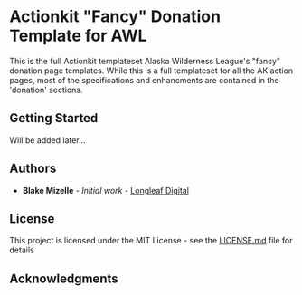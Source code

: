 # Actionkit "Fancy" Donation Template for AWL

This is the full Actionkit templateset Alaska Wilderness League's "fancy" donation page templates. While this is a full templateset for all the AK action pages, most of the specifications and enhancments are contained in the 'donation' sections.

## Getting Started

Will be added later...

## Authors

* **Blake Mizelle** - *Initial work* - [Longleaf Digital](https://github.com/longleafdigital)

## License

This project is licensed under the MIT License - see the [LICENSE.md](LICENSE.md) file for details

## Acknowledgments
